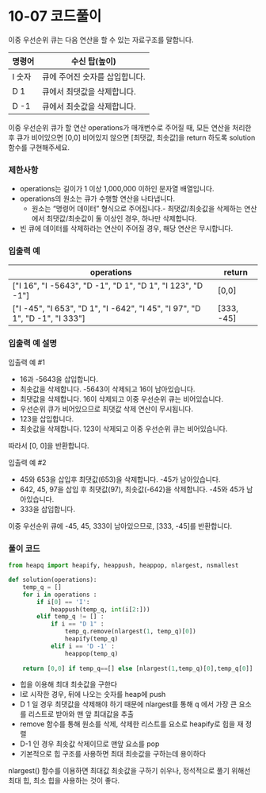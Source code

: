 # 10-07 코드풀이

이중 우선순위 큐는 다음 연산을 할 수 있는 자료구조를 말합니다.

| 명령어 | 수신 탑(높이)                  |
| ------ | ------------------------------ |
| I 숫자 | 큐에 주어진 숫자를 삽입합니다. |
| D 1    | 큐에서 최댓값을 삭제합니다.    |
| D -1   | 큐에서 최솟값을 삭제합니다.    |

이중 우선순위 큐가 할 연산 operations가 매개변수로 주어질 때, 모든 연산을 처리한 후 큐가 비어있으면 [0,0] 비어있지 않으면 [최댓값, 최솟값]을 return 하도록 solution 함수를 구현해주세요.

### 제한사항

- operations는 길이가 1 이상 1,000,000 이하인 문자열 배열입니다.
- operations의 원소는 큐가 수행할 연산을 나타냅니다.
    - 원소는 “명령어 데이터” 형식으로 주어집니다.- 최댓값/최솟값을 삭제하는 연산에서 최댓값/최솟값이 둘 이상인 경우, 하나만 삭제합니다.
- 빈 큐에 데이터를 삭제하라는 연산이 주어질 경우, 해당 연산은 무시합니다.

### 입출력 예

| operations | return |
| --- | --- |
| ["I 16", "I -5643", "D -1", "D 1", "D 1", "I 123", "D -1"] | [0,0] |
| ["I -45", "I 653", "D 1", "I -642", "I 45", "I 97", "D 1", "D -1", "I 333"] | [333, -45] |

### 입출력 예 설명

입출력 예 #1

- 16과 -5643을 삽입합니다.
- 최솟값을 삭제합니다. -5643이 삭제되고 16이 남아있습니다.
- 최댓값을 삭제합니다. 16이 삭제되고 이중 우선순위 큐는 비어있습니다.
- 우선순위 큐가 비어있으므로 최댓값 삭제 연산이 무시됩니다.
- 123을 삽입합니다.
- 최솟값을 삭제합니다. 123이 삭제되고 이중 우선순위 큐는 비어있습니다.

따라서 [0, 0]을 반환합니다.

입출력 예 #2

- 45와 653을 삽입후 최댓값(653)을 삭제합니다. -45가 남아있습니다.
- 642, 45, 97을 삽입 후 최댓값(97), 최솟값(-642)을 삭제합니다. -45와 45가 남아있습니다.
- 333을 삽입합니다.

이중 우선순위 큐에 -45, 45, 333이 남아있으므로, [333, -45]를 반환합니다.



### 풀이 코드

```python
from heapq import heapify, heappush, heappop, nlargest, nsmallest

def solution(operations):
    temp_q = []
    for i in operations :
        if i[0] == 'I':
            heappush(temp_q, int(i[2:]))
        elif temp_q != [] :
            if i == "D 1" :
                temp_q.remove(nlargest(1, temp_q)[0])
                heapify(temp_q)
            elif i == 'D -1' :
                heappop(temp_q)
                
    return [0,0] if temp_q==[] else [nlargest(1,temp_q)[0],temp_q[0]]
```

- 힙을 이용해 최대 최솟값을 구한다
- I로 시작한 경우, 뒤에 나오는 숫자를 heap에 push
- D 1 일 경우 최댓값을 삭제해야 하기 때문에 nlargest를 통해 q 에서 가장 큰 요소를 리스트로 받아와 맨 앞 최대값을 추출
- remove 함수를 통해 원소를 삭제, 삭제한 리스트를 요소로 heapify로 힙을 재 정렬
- D-1 인 경우 최솟값 삭제이므로 맨앞 요소를 pop
- 기본적으로 힙 구조를 사용하면 최대 최솟값을 구하는데 용이하다

nlargest() 함수를 이용하면 최대값 최솟값을 구하기 쉬우나, 정석적으로 풀기 위해선 최대 힙, 최소 힙을 사용하는 것이 좋다.